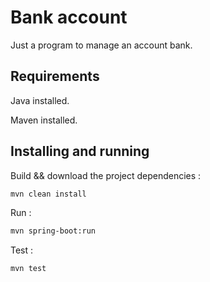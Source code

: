 # Bank account
Just a program to manage an account bank.

## Requirements

Java installed.

Maven installed.

## Installing and running

Build && download the project dependencies :
```bash 
mvn clean install 
```

Run :
```bash 
mvn spring-boot:run
```

Test :
```bash 
mvn test
```
